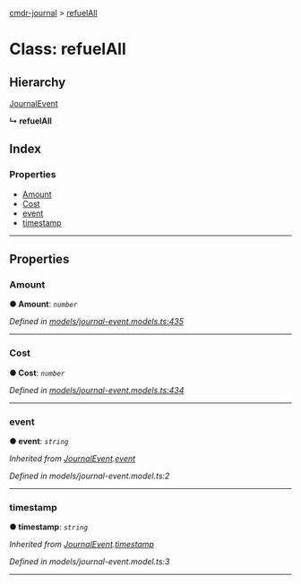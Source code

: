 [cmdr-journal](../README.md) > [refuelAll](../classes/refuelall.md)



# Class: refuelAll

## Hierarchy


 [JournalEvent](journalevent.md)

**↳ refuelAll**







## Index

### Properties

* [Amount](refuelall.md#amount)
* [Cost](refuelall.md#cost)
* [event](refuelall.md#event)
* [timestamp](refuelall.md#timestamp)



---
## Properties
<a id="amount"></a>

###  Amount

**●  Amount**:  *`number`* 

*Defined in [models/journal-event.models.ts:435](https://github.com/chrisbruford/cmdr-journal/blob/52f6f4c/src/models/journal-event.models.ts#L435)*





___

<a id="cost"></a>

###  Cost

**●  Cost**:  *`number`* 

*Defined in [models/journal-event.models.ts:434](https://github.com/chrisbruford/cmdr-journal/blob/52f6f4c/src/models/journal-event.models.ts#L434)*





___

<a id="event"></a>

###  event

**●  event**:  *`string`* 

*Inherited from [JournalEvent](journalevent.md).[event](journalevent.md#event)*

*Defined in models/journal-event.model.ts:2*





___

<a id="timestamp"></a>

###  timestamp

**●  timestamp**:  *`string`* 

*Inherited from [JournalEvent](journalevent.md).[timestamp](journalevent.md#timestamp)*

*Defined in models/journal-event.model.ts:3*





___


